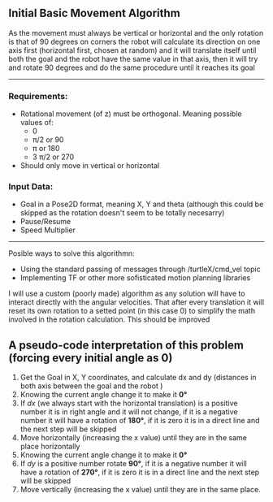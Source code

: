 ## Initial Basic Movement Algorithm

As the movement must always be vertical or horizontal and the only rotation is that of 90 degrees on corners the robot will calculate its direction on one axis first (horizontal first, chosen at random) and it will translate itself until both the goal and the robot have the same value in that axis, then it will try and rotate 90 degrees and do the same procedure until it reaches its goal

---

### Requirements:

* Rotational movement (of z) must be orthogonal. Meaning possible values of:
    * 0 
    * π/2 or 90
    * π or 180
    * 3 π/2 or 270
* Should only move in vertical or horizontal

### Input Data:

* Goal in a Pose2D format, meaning X, Y and theta (although this could be skipped as the rotation doesn't seem to be totally necesarry)
* Pause/Resume
* Speed Multiplier

---

Posible ways to solve this algorithmn:

* Using the standard passing of messages through /turtleX/cmd_vel topic  
* Implementing TF or other more sofisticated motion planning libraries

I will use a custom (poorly made) algorithm as any solution will have to interact directly with the angular velocities. 
That after every translation it will reset its own rotation to a setted point (in this case 0) to simplify the math involved in the rotation calculation. This should be improved 

## A pseudo-code interpretation of this problem (forcing every initial angle as 0)
1. Get the Goal in X, Y coordinates, and calculate dx and dy (distances in both axis between the goal and the robot )
2. Knowing the current angle change it to make it **0°**
3. If *dx* (we always start with the horizontal translation) is a positive number it is in right angle and it will not change, if it is a negative number it will have a rotation of **180°**, if it is zero it is in a direct line and the next step will be skipped
4. Move horizontally (increasing the x value) until they are in the same place horizontally
5. Knowing the current angle change it to make it **0°**
6. If *dy* is a positive number rotate **90°**, if it is a negative number it will have a rotation of **270°**, if it is zero it is in a direct line and the next step will be skipped
7. Move vertically (increasing the x value) until they are in the same place.
